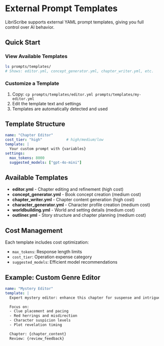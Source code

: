 # External Prompt Templates

LibriScribe supports external YAML prompt templates, giving you full control over AI behavior.

## Quick Start

### View Available Templates
```bash
ls prompts/templates/
# Shows: editor.yml, concept_generator.yml, chapter_writer.yml, etc.
```

### Customize a Template
1. Copy: `cp prompts/templates/editor.yml prompts/templates/my-editor.yml`
2. Edit the template text and settings
3. Templates are automatically detected and used

## Template Structure
```yaml
name: "Chapter Editor"
cost_tier: "high"           # high/medium/low
template: |
  Your custom prompt with {variables}
settings:
  max_tokens: 8000
  suggested_models: ["gpt-4o-mini"]
```

## Available Templates
- **editor.yml** - Chapter editing and refinement (high cost)
- **concept_generator.yml** - Book concept creation (medium cost)
- **chapter_writer.yml** - Chapter content generation (high cost)
- **character_generator.yml** - Character profile creation (medium cost)
- **worldbuilding.yml** - World and setting details (medium cost)
- **outliner.yml** - Story structure and chapter planning (medium cost)

## Cost Management
Each template includes cost optimization:
- `max_tokens`: Response length limits
- `cost_tier`: Operation expense category
- `suggested_models`: Efficient model recommendations

## Example: Custom Genre Editor
```yaml
name: "Mystery Editor"
template: |
  Expert mystery editor: enhance this chapter for suspense and intrigue.
  
  Focus on:
  - Clue placement and pacing
  - Red herrings and misdirection
  - Character suspicion levels
  - Plot revelation timing
  
  Chapter: {chapter_content}
  Review: {review_feedback}
```
